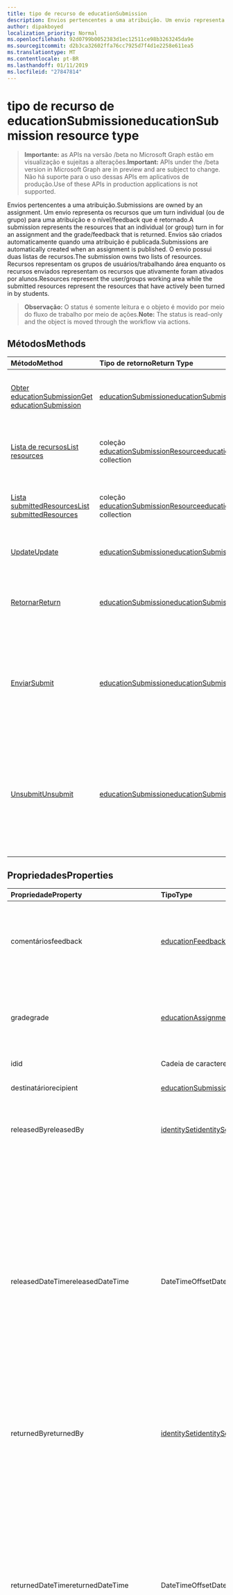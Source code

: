 ```yaml
---
title: tipo de recurso de educationSubmission
description: Envios pertencentes a uma atribuição. Um envio representa os recursos que um turn individual (ou de grupo) para uma atribuição e o nível/feedback que é retornado.
author: dipakboyed
localization_priority: Normal
ms.openlocfilehash: 92d0799b0052383d1ec12511ce98b3263245da9e
ms.sourcegitcommit: d2b3ca32602ffa76cc7925d7f4d1e2258e611ea5
ms.translationtype: MT
ms.contentlocale: pt-BR
ms.lasthandoff: 01/11/2019
ms.locfileid: "27847814"
---
```

# <a name="educationsubmission-resource-type"></a><span data-ttu-id="54075-104">tipo de recurso de educationSubmission</span><span class="sxs-lookup"><span data-stu-id="54075-104">educationSubmission resource type</span></span>

> <span data-ttu-id="54075-105">**Importante:** as APIs na versão /beta no Microsoft Graph estão em visualização e sujeitas a alterações.</span><span class="sxs-lookup"><span data-stu-id="54075-105">**Important:** APIs under the /beta version in Microsoft Graph are in preview and are subject to change.</span></span> <span data-ttu-id="54075-106">Não há suporte para o uso dessas APIs em aplicativos de produção.</span><span class="sxs-lookup"><span data-stu-id="54075-106">Use of these APIs in production applications is not supported.</span></span>

<span data-ttu-id="54075-107">Envios pertencentes a uma atribuição.</span><span class="sxs-lookup"><span data-stu-id="54075-107">Submissions are owned by an assignment.</span></span> <span data-ttu-id="54075-108">Um envio representa os recursos que um turn individual (ou de grupo) para uma atribuição e o nível/feedback que é retornado.</span><span class="sxs-lookup"><span data-stu-id="54075-108">A submission represents the resources that an individual (or group) turn in for an assignment and the grade/feedback that is returned.</span></span>
<span data-ttu-id="54075-109">Envios são criados automaticamente quando uma atribuição é publicada.</span><span class="sxs-lookup"><span data-stu-id="54075-109">Submissions are automatically created when an assignment is published.</span></span> <span data-ttu-id="54075-110">O envio possui duas listas de recursos.</span><span class="sxs-lookup"><span data-stu-id="54075-110">The submission owns two lists of resources.</span></span> <span data-ttu-id="54075-111">Recursos representam os grupos de usuários/trabalhando área enquanto os recursos enviados representam os recursos que ativamente foram ativados por alunos.</span><span class="sxs-lookup"><span data-stu-id="54075-111">Resources represent the user/groups working area while the submitted resources represent the resources that have actively been turned in by students.</span></span>  

><span data-ttu-id="54075-112">**Observação:** O status é somente leitura e o objeto é movido por meio do fluxo de trabalho por meio de ações.</span><span class="sxs-lookup"><span data-stu-id="54075-112">**Note:** The status is read-only and the object is moved through the workflow via actions.</span></span> 

## <a name="methods"></a><span data-ttu-id="54075-113">Métodos</span><span class="sxs-lookup"><span data-stu-id="54075-113">Methods</span></span>

| <span data-ttu-id="54075-114">Método</span><span class="sxs-lookup"><span data-stu-id="54075-114">Method</span></span>           | <span data-ttu-id="54075-115">Tipo de retorno</span><span class="sxs-lookup"><span data-stu-id="54075-115">Return Type</span></span>    |<span data-ttu-id="54075-116">Descrição</span><span class="sxs-lookup"><span data-stu-id="54075-116">Description</span></span>|
|:---------------|:--------|:----------|
|[<span data-ttu-id="54075-117">Obter educationSubmission</span><span class="sxs-lookup"><span data-stu-id="54075-117">Get educationSubmission</span></span>](../api/educationsubmission-get.md) | [<span data-ttu-id="54075-118">educationSubmission</span><span class="sxs-lookup"><span data-stu-id="54075-118">educationSubmission</span></span>](educationsubmission.md) |<span data-ttu-id="54075-119">Leia as propriedades e os relacionamentos de um objeto **educationSubmission** .</span><span class="sxs-lookup"><span data-stu-id="54075-119">Read properties and relationships of an **educationSubmission** object.</span></span>|
|[<span data-ttu-id="54075-120">Lista de recursos</span><span class="sxs-lookup"><span data-stu-id="54075-120">List resources</span></span>](../api/educationsubmission-list-resources.md) |<span data-ttu-id="54075-121">coleção [educationSubmissionResource](educationsubmissionresource.md)</span><span class="sxs-lookup"><span data-stu-id="54075-121">[educationSubmissionResource](educationsubmissionresource.md) collection</span></span>| <span data-ttu-id="54075-122">Obtenha uma coleção de objetos **educationSubmissionResource** .</span><span class="sxs-lookup"><span data-stu-id="54075-122">Get an **educationSubmissionResource** object collection.</span></span>|
|[<span data-ttu-id="54075-123">Lista submittedResources</span><span class="sxs-lookup"><span data-stu-id="54075-123">List submittedResources</span></span>](../api/educationsubmission-list-submittedresources.md) |<span data-ttu-id="54075-124">coleção [educationSubmissionResource](educationsubmissionresource.md)</span><span class="sxs-lookup"><span data-stu-id="54075-124">[educationSubmissionResource](educationsubmissionresource.md) collection</span></span>| <span data-ttu-id="54075-125">Obtenha uma coleção de objetos **educationSubmissionResource** .</span><span class="sxs-lookup"><span data-stu-id="54075-125">Get an **educationSubmissionResource** object collection.</span></span>|
|[<span data-ttu-id="54075-126">Update</span><span class="sxs-lookup"><span data-stu-id="54075-126">Update</span></span>](../api/educationsubmission-update.md) | [<span data-ttu-id="54075-127">educationSubmission</span><span class="sxs-lookup"><span data-stu-id="54075-127">educationSubmission</span></span>](educationsubmission.md) |<span data-ttu-id="54075-128">Atualize um objeto **educationSubmission** .</span><span class="sxs-lookup"><span data-stu-id="54075-128">Update an **educationSubmission** object.</span></span> |
|[<span data-ttu-id="54075-129">Retornar</span><span class="sxs-lookup"><span data-stu-id="54075-129">Return</span></span>](../api/educationsubmission-return.md)|[<span data-ttu-id="54075-130">educationSubmission</span><span class="sxs-lookup"><span data-stu-id="54075-130">educationSubmission</span></span>](educationsubmission.md)|<span data-ttu-id="54075-131">Professor usa o retorno para indicar que as notas/comentários podem ser exibidos a student.</span><span class="sxs-lookup"><span data-stu-id="54075-131">A teacher uses return to indicate that the grades/feedback can be shown to the student.</span></span>|
|[<span data-ttu-id="54075-132">Enviar</span><span class="sxs-lookup"><span data-stu-id="54075-132">Submit</span></span>](../api/educationsubmission-submit.md)|[<span data-ttu-id="54075-133">educationSubmission</span><span class="sxs-lookup"><span data-stu-id="54075-133">educationSubmission</span></span>](educationsubmission.md)|<span data-ttu-id="54075-134">Um estudante usa Enviar para ativar na atribuição.</span><span class="sxs-lookup"><span data-stu-id="54075-134">A student uses submit to turn in the assignment.</span></span> <span data-ttu-id="54075-135">Isso irá copiar os recursos para a pasta **submittedResources** para classificação e atualiza o status.</span><span class="sxs-lookup"><span data-stu-id="54075-135">This will copy the resources into the **submittedResources** folder for grading and updates the status.</span></span>|
|[<span data-ttu-id="54075-136">Unsubmit</span><span class="sxs-lookup"><span data-stu-id="54075-136">Unsubmit</span></span>](../api/educationsubmission-unsubmit.md)|[<span data-ttu-id="54075-137">educationSubmission</span><span class="sxs-lookup"><span data-stu-id="54075-137">educationSubmission</span></span>](educationsubmission.md)|<span data-ttu-id="54075-138">Um estudante usa o unsubmit para mover o estado do envio do back enviado para o trabalho.</span><span class="sxs-lookup"><span data-stu-id="54075-138">A student uses the unsubmit to move the state of the submission from submitted back to working.</span></span> <span data-ttu-id="54075-139">Isso irá copiar os recursos para a pasta **workingResources** para classificação e atualiza o status.</span><span class="sxs-lookup"><span data-stu-id="54075-139">This will copy the resources into the **workingResources** folder for grading and updates the status.</span></span>|

## <a name="properties"></a><span data-ttu-id="54075-140">Propriedades</span><span class="sxs-lookup"><span data-stu-id="54075-140">Properties</span></span>
| <span data-ttu-id="54075-141">Propriedade</span><span class="sxs-lookup"><span data-stu-id="54075-141">Property</span></span>     | <span data-ttu-id="54075-142">Tipo</span><span class="sxs-lookup"><span data-stu-id="54075-142">Type</span></span>   |<span data-ttu-id="54075-143">Descrição</span><span class="sxs-lookup"><span data-stu-id="54075-143">Description</span></span>|
|:---------------|:--------|:----------|
|<span data-ttu-id="54075-144">comentários</span><span class="sxs-lookup"><span data-stu-id="54075-144">feedback</span></span>|[<span data-ttu-id="54075-145">educationFeedback</span><span class="sxs-lookup"><span data-stu-id="54075-145">educationFeedback</span></span>](educationfeedback.md)|<span data-ttu-id="54075-146">Contém a propriedade de comentários que armazena as notas do professor volta aos alunos.</span><span class="sxs-lookup"><span data-stu-id="54075-146">Holds the feedback property which stores the teacher's notes back to students.</span></span>|
|<span data-ttu-id="54075-147">grade</span><span class="sxs-lookup"><span data-stu-id="54075-147">grade</span></span>|[<span data-ttu-id="54075-148">educationAssignmentGrade</span><span class="sxs-lookup"><span data-stu-id="54075-148">educationAssignmentGrade</span></span>](educationassignmentgrade.md)|<span data-ttu-id="54075-149">Contém as informações de nível que um professor atribui a esse envio.</span><span class="sxs-lookup"><span data-stu-id="54075-149">Holds the grade information a teacher assigns to this submission.</span></span>|
|<span data-ttu-id="54075-150">id</span><span class="sxs-lookup"><span data-stu-id="54075-150">id</span></span>|<span data-ttu-id="54075-151">Cadeia de caracteres</span><span class="sxs-lookup"><span data-stu-id="54075-151">String</span></span>| <span data-ttu-id="54075-152">Somente leitura.</span><span class="sxs-lookup"><span data-stu-id="54075-152">Read-only.</span></span>|
|<span data-ttu-id="54075-153">destinatário</span><span class="sxs-lookup"><span data-stu-id="54075-153">recipient</span></span>|[<span data-ttu-id="54075-154">educationSubmissionRecipient</span><span class="sxs-lookup"><span data-stu-id="54075-154">educationSubmissionRecipient</span></span>](educationsubmissionrecipient.md)|<span data-ttu-id="54075-155">Este envio é atribuído à.</span><span class="sxs-lookup"><span data-stu-id="54075-155">Who this submission is assigned to.</span></span>|
|<span data-ttu-id="54075-156">releasedBy</span><span class="sxs-lookup"><span data-stu-id="54075-156">releasedBy</span></span>|[<span data-ttu-id="54075-157">identitySet</span><span class="sxs-lookup"><span data-stu-id="54075-157">identitySet</span></span>](identityset.md)|<span data-ttu-id="54075-158">Usuário que migraram o status de envio esta liberada.</span><span class="sxs-lookup"><span data-stu-id="54075-158">User who moved the status of this submission to released.</span></span>|
|<span data-ttu-id="54075-159">releasedDateTime</span><span class="sxs-lookup"><span data-stu-id="54075-159">releasedDateTime</span></span>|<span data-ttu-id="54075-160">DateTimeOffset</span><span class="sxs-lookup"><span data-stu-id="54075-160">DateTimeOffset</span></span>|<span data-ttu-id="54075-161">Momento específico quando o envio foi lançado.</span><span class="sxs-lookup"><span data-stu-id="54075-161">Moment in time when the submission was released.</span></span> <span data-ttu-id="54075-162">O tipo Timestamp representa informações de data e hora usando o formato ISO 8601 e está sempre no horário UTC.</span><span class="sxs-lookup"><span data-stu-id="54075-162">The Timestamp type represents date and time information using ISO 8601 format and is always in UTC time.</span></span> <span data-ttu-id="54075-163">Por exemplo, meia-noite em UTC no dia 1º de janeiro de 2014 teria esta aparência: `'2014-01-01T00:00:00Z'`</span><span class="sxs-lookup"><span data-stu-id="54075-163">For example, midnight UTC on Jan 1, 2014 would look like this: `'2014-01-01T00:00:00Z'`</span></span>|
|<span data-ttu-id="54075-164">returnedBy</span><span class="sxs-lookup"><span data-stu-id="54075-164">returnedBy</span></span>|[<span data-ttu-id="54075-165">identitySet</span><span class="sxs-lookup"><span data-stu-id="54075-165">identitySet</span></span>](identityset.md)|<span data-ttu-id="54075-166">Usuário que migraram o status deste envio a ser retornado.</span><span class="sxs-lookup"><span data-stu-id="54075-166">User who moved the status of this submission to returned.</span></span>|
|<span data-ttu-id="54075-167">returnedDateTime</span><span class="sxs-lookup"><span data-stu-id="54075-167">returnedDateTime</span></span>|<span data-ttu-id="54075-168">DateTimeOffset</span><span class="sxs-lookup"><span data-stu-id="54075-168">DateTimeOffset</span></span>|<span data-ttu-id="54075-169">Momento específico quando o envio foi retornado.</span><span class="sxs-lookup"><span data-stu-id="54075-169">Moment in time when the submission was returned.</span></span> <span data-ttu-id="54075-170">O tipo Timestamp representa informações de data e hora usando o formato ISO 8601 e está sempre no horário UTC.</span><span class="sxs-lookup"><span data-stu-id="54075-170">The Timestamp type represents date and time information using ISO 8601 format and is always in UTC time.</span></span> <span data-ttu-id="54075-171">Por exemplo, meia-noite em UTC no dia 1º de janeiro de 2014 teria esta aparência: `'2014-01-01T00:00:00Z'`</span><span class="sxs-lookup"><span data-stu-id="54075-171">For example, midnight UTC on Jan 1, 2014 would look like this: `'2014-01-01T00:00:00Z'`</span></span>|
|<span data-ttu-id="54075-172">resourcesFolderUrl</span><span class="sxs-lookup"><span data-stu-id="54075-172">resourcesFolderUrl</span></span>|<span data-ttu-id="54075-173">Cadeia de caracteres</span><span class="sxs-lookup"><span data-stu-id="54075-173">String</span></span>|<span data-ttu-id="54075-174">Pasta onde todos os recursos de arquivo para o envio precisam ser armazenados.</span><span class="sxs-lookup"><span data-stu-id="54075-174">Folder where all file resources for this submission need to be stored.</span></span>|
|<span data-ttu-id="54075-175">status</span><span class="sxs-lookup"><span data-stu-id="54075-175">status</span></span>|<span data-ttu-id="54075-176">string</span><span class="sxs-lookup"><span data-stu-id="54075-176">string</span></span>| <span data-ttu-id="54075-177">Somente Leitura.</span><span class="sxs-lookup"><span data-stu-id="54075-177">Read-Only.</span></span> <span data-ttu-id="54075-178">Os valores possíveis são: `working`, `submitted`, `released`, `returned`.</span><span class="sxs-lookup"><span data-stu-id="54075-178">Possible values are: `working`, `submitted`, `released`, `returned`.</span></span>|
|<span data-ttu-id="54075-179">submittedBy</span><span class="sxs-lookup"><span data-stu-id="54075-179">submittedBy</span></span>|[<span data-ttu-id="54075-180">identitySet</span><span class="sxs-lookup"><span data-stu-id="54075-180">identitySet</span></span>](identityset.md)|<span data-ttu-id="54075-181">Usuário que o recurso são movidas para o estado enviado.</span><span class="sxs-lookup"><span data-stu-id="54075-181">User who moved the resource into the submitted state.</span></span>|
|<span data-ttu-id="54075-182">submittedDateTime</span><span class="sxs-lookup"><span data-stu-id="54075-182">submittedDateTime</span></span>|<span data-ttu-id="54075-183">DateTimeOffset</span><span class="sxs-lookup"><span data-stu-id="54075-183">DateTimeOffset</span></span>|<span data-ttu-id="54075-184">Momento específico quando o envio foi movido para o estado enviado.</span><span class="sxs-lookup"><span data-stu-id="54075-184">Moment in time when the submission was moved into the submitted state.</span></span> <span data-ttu-id="54075-185">O tipo Timestamp representa informações de data e hora usando o formato ISO 8601 e está sempre no horário UTC.</span><span class="sxs-lookup"><span data-stu-id="54075-185">The Timestamp type represents date and time information using ISO 8601 format and is always in UTC time.</span></span> <span data-ttu-id="54075-186">Por exemplo, meia-noite em UTC no dia 1º de janeiro de 2014 teria esta aparência: `'2014-01-01T00:00:00Z'`</span><span class="sxs-lookup"><span data-stu-id="54075-186">For example, midnight UTC on Jan 1, 2014 would look like this: `'2014-01-01T00:00:00Z'`</span></span>|
|<span data-ttu-id="54075-187">unsubmittedBy</span><span class="sxs-lookup"><span data-stu-id="54075-187">unsubmittedBy</span></span>|[<span data-ttu-id="54075-188">identitySet</span><span class="sxs-lookup"><span data-stu-id="54075-188">identitySet</span></span>](identityset.md)|<span data-ttu-id="54075-189">Usuários que migraram do recurso de enviados para o estado de trabalho.</span><span class="sxs-lookup"><span data-stu-id="54075-189">User who moved the resource from submitted into the working state.</span></span>|
|<span data-ttu-id="54075-190">unsubmittedDateTime</span><span class="sxs-lookup"><span data-stu-id="54075-190">unsubmittedDateTime</span></span>|<span data-ttu-id="54075-191">DateTimeOffset</span><span class="sxs-lookup"><span data-stu-id="54075-191">DateTimeOffset</span></span>|<span data-ttu-id="54075-192">Momento específico quando o envio foi movido de enviados para o estado de trabalho.</span><span class="sxs-lookup"><span data-stu-id="54075-192">Moment in time when the submission was moved from submitted into the working state.</span></span> <span data-ttu-id="54075-193">O tipo Timestamp representa informações de data e hora usando o formato ISO 8601 e está sempre no horário UTC.</span><span class="sxs-lookup"><span data-stu-id="54075-193">The Timestamp type represents date and time information using ISO 8601 format and is always in UTC time.</span></span> <span data-ttu-id="54075-194">Por exemplo, meia-noite em UTC no dia 1º de janeiro de 2014 teria esta aparência: `'2014-01-01T00:00:00Z'`</span><span class="sxs-lookup"><span data-stu-id="54075-194">For example, midnight UTC on Jan 1, 2014 would look like this: `'2014-01-01T00:00:00Z'`</span></span>|

## <a name="relationships"></a><span data-ttu-id="54075-195">Relações</span><span class="sxs-lookup"><span data-stu-id="54075-195">Relationships</span></span>
| <span data-ttu-id="54075-196">Relação</span><span class="sxs-lookup"><span data-stu-id="54075-196">Relationship</span></span> | <span data-ttu-id="54075-197">Tipo</span><span class="sxs-lookup"><span data-stu-id="54075-197">Type</span></span>   |<span data-ttu-id="54075-198">Descrição</span><span class="sxs-lookup"><span data-stu-id="54075-198">Description</span></span>|
|:---------------|:--------|:----------|
|<span data-ttu-id="54075-199">recursos</span><span class="sxs-lookup"><span data-stu-id="54075-199">resources</span></span>|<span data-ttu-id="54075-200">coleção [educationSubmissionResource](educationsubmissionresource.md)</span><span class="sxs-lookup"><span data-stu-id="54075-200">[educationSubmissionResource](educationsubmissionresource.md) collection</span></span>| <span data-ttu-id="54075-201">Anulável.</span><span class="sxs-lookup"><span data-stu-id="54075-201">Nullable.</span></span>|
|<span data-ttu-id="54075-202">submittedResources</span><span class="sxs-lookup"><span data-stu-id="54075-202">submittedResources</span></span>|<span data-ttu-id="54075-203">coleção [educationSubmissionResource](educationsubmissionresource.md)</span><span class="sxs-lookup"><span data-stu-id="54075-203">[educationSubmissionResource](educationsubmissionresource.md) collection</span></span>| <span data-ttu-id="54075-p111">Somente leitura. Anulável.</span><span class="sxs-lookup"><span data-stu-id="54075-p111">Read-only. Nullable.</span></span>|

## <a name="json-representation"></a><span data-ttu-id="54075-206">Representação JSON</span><span class="sxs-lookup"><span data-stu-id="54075-206">JSON representation</span></span>

<span data-ttu-id="54075-207">Veja a seguir uma representação JSON do recurso.</span><span class="sxs-lookup"><span data-stu-id="54075-207">The following is a JSON representation of the resource.</span></span>

<!-- {
  "blockType": "resource",
  "optionalProperties": [

  ],
  "@odata.type": "microsoft.graph.educationSubmission"
}-->

```json
{
  "feedback": {"@odata.type": "microsoft.graph.educationFeedback"},
  "grade": {"@odata.type": "microsoft.graph.educationAssignmentGrade"},
  "id": "String (identifier)",
  "recipient": {"@odata.type": "microsoft.graph.educationSubmissionRecipient"},
  "returnedBy": {"@odata.type": "microsoft.graph.identitySet"},
  "returnedDateTime": "String (timestamp)",
  "resourcesFolderUrl": "String",
  "status": "string",
  "submittedBy": {"@odata.type": "microsoft.graph.identitySet"},
  "submittedDateTime": "String (timestamp)",
  "unsubmittedBy": {"@odata.type": "microsoft.graph.identitySet"},
  "unsubmittedDateTime": "String (timestamp)"
}
```

<!-- uuid: 8fcb5dbc-d5aa-4681-8e31-b001d5168d79
2015-10-25 14:57:30 UTC -->
<!-- {
  "type": "#page.annotation",
  "description": "educationSubmission resource",
  "keywords": "",
  "section": "documentation",
  "tocPath": ""
}-->
